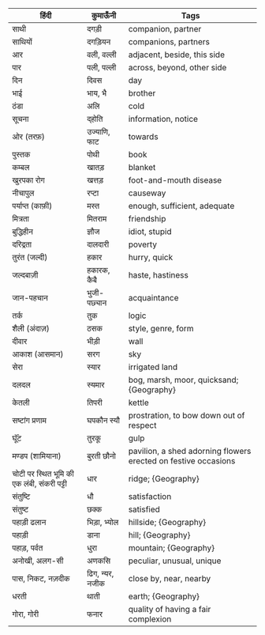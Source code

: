हिंदी | कुमाऊँनी | Tags 
--- | --- | --- 
साथी | दगड़ी | companion, partner
साथियों | दगड़ियन | companions, partners
आर | वली, वल्ली | adjacent, beside, this side
पार | पली, पल्ली | across, beyond, other side
दिन | दिवस | day
भाई | भाय, भै | brother
ठंडा | अलि | cold
सूचना | द्होति | information, notice
ओर (तरफ़) | उज्याणि, फाट | towards
पुस्तक | पोथी | book
कम्बल | खातड़ | blanket
खुरपका रोग | खत्तड़ | foot-and-mouth disease
नीचापुल | रप्टा | causeway
पर्याप्त (काफ़ी) | मस्त | enough, sufficient, adequate
मित्रता | मितराम | friendship
बुद्धिहीन | ज्ञौज | idiot, stupid
दरिद्रता | दालदारी | poverty
तुरंत (जल्दी) | हकार | hurry, quick
जल्दबाज़ी | हकारक, कैबै | haste, hastiness
जान-पहचान | भुजी-पछ्यान | acquaintance
तर्क | तुक | logic
शैली (अंदाज़) | ठसक | style, genre, form
दीवार | भीड़ी | wall
आकाश (आसमान) | सरग | sky
सेरा | स्यार | irrigated land
दलदल | स्यमार | bog, marsh, moor, quicksand; {Geography}
केतली | तिपरी | kettle
सष्टांग प्रणाम | घपकौन स्यौ | prostration, to bow down out of respect
घूॅंट | तुरकू | gulp
मण्डप (शामियाना) | बुरती छौनो | pavilion, a shed adorning flowers erected on festive occasions
चोटी पर स्थित भूमि की एक लंबी, संकरी पट्टी | धार | ridge; {Geography}
संतुष्टि | धौ | satisfaction
संतुष्ट | छक्क | satisfied
पहाड़ी ढलान | भिड़ा, भ्योल | hillside; {Geography}
पहाड़ी | डाना | hill; {Geography}
पहाड़, पर्वत | धुरा | mountain; {Geography}
अनोखी, अलग-सी | अणकसि | peculiar, unusual, unique
पास, निकट, नज़दीक | ढिग, न्यर, नजीक | close by, near, nearby
धरती | थाती | earth; {Geography}
गोरा, गोरी | फनार | quality of having a fair complexion
